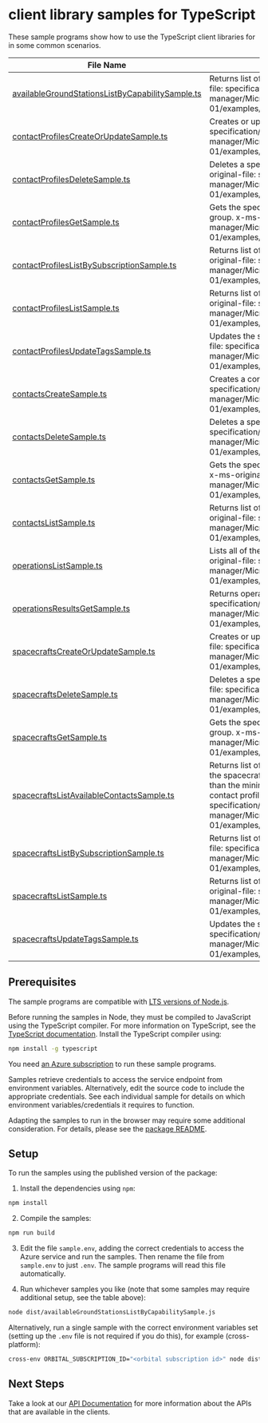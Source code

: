 # client library samples for TypeScript

These sample programs show how to use the TypeScript client libraries for in some common scenarios.

| **File Name**                                                                                     | **Description**                                                                                                                                                                                                                                                                                                                       |
| ------------------------------------------------------------------------------------------------- | ------------------------------------------------------------------------------------------------------------------------------------------------------------------------------------------------------------------------------------------------------------------------------------------------------------------------------------- |
| [availableGroundStationsListByCapabilitySample.ts][availablegroundstationslistbycapabilitysample] | Returns list of available ground stations. x-ms-original-file: specification/orbital/resource-manager/Microsoft.Orbital/stable/2022-11-01/examples/AvailableGroundStationsByCapabilityList.json                                                                                                                                       |
| [contactProfilesCreateOrUpdateSample.ts][contactprofilescreateorupdatesample]                     | Creates or updates a contact profile. x-ms-original-file: specification/orbital/resource-manager/Microsoft.Orbital/stable/2022-11-01/examples/ContactProfileCreate.json                                                                                                                                                               |
| [contactProfilesDeleteSample.ts][contactprofilesdeletesample]                                     | Deletes a specified contact profile resource. x-ms-original-file: specification/orbital/resource-manager/Microsoft.Orbital/stable/2022-11-01/examples/ContactProfileDelete.json                                                                                                                                                       |
| [contactProfilesGetSample.ts][contactprofilesgetsample]                                           | Gets the specified contact Profile in a specified resource group. x-ms-original-file: specification/orbital/resource-manager/Microsoft.Orbital/stable/2022-11-01/examples/ContactProfileGet.json                                                                                                                                      |
| [contactProfilesListBySubscriptionSample.ts][contactprofileslistbysubscriptionsample]             | Returns list of contact profiles by Subscription. x-ms-original-file: specification/orbital/resource-manager/Microsoft.Orbital/stable/2022-11-01/examples/ContactProfilesBySubscriptionList.json                                                                                                                                      |
| [contactProfilesListSample.ts][contactprofileslistsample]                                         | Returns list of contact profiles by Resource Group. x-ms-original-file: specification/orbital/resource-manager/Microsoft.Orbital/stable/2022-11-01/examples/ContactProfilesByResourceGroupList.json                                                                                                                                   |
| [contactProfilesUpdateTagsSample.ts][contactprofilesupdatetagssample]                             | Updates the specified contact profile tags. x-ms-original-file: specification/orbital/resource-manager/Microsoft.Orbital/stable/2022-11-01/examples/ContactProfileUpdateTag.json                                                                                                                                                      |
| [contactsCreateSample.ts][contactscreatesample]                                                   | Creates a contact. x-ms-original-file: specification/orbital/resource-manager/Microsoft.Orbital/stable/2022-11-01/examples/ContactCreate.json                                                                                                                                                                                         |
| [contactsDeleteSample.ts][contactsdeletesample]                                                   | Deletes a specified contact. x-ms-original-file: specification/orbital/resource-manager/Microsoft.Orbital/stable/2022-11-01/examples/ContactDelete.json                                                                                                                                                                               |
| [contactsGetSample.ts][contactsgetsample]                                                         | Gets the specified contact in a specified resource group. x-ms-original-file: specification/orbital/resource-manager/Microsoft.Orbital/stable/2022-11-01/examples/ContactGet.json                                                                                                                                                     |
| [contactsListSample.ts][contactslistsample]                                                       | Returns list of contacts by spacecraftName. x-ms-original-file: specification/orbital/resource-manager/Microsoft.Orbital/stable/2022-11-01/examples/ContactsBySpacecraftNameList.json                                                                                                                                                 |
| [operationsListSample.ts][operationslistsample]                                                   | Lists all of the available Orbital Rest API operations. x-ms-original-file: specification/orbital/resource-manager/Microsoft.Orbital/stable/2022-11-01/examples/OperationsList.json                                                                                                                                                   |
| [operationsResultsGetSample.ts][operationsresultsgetsample]                                       | Returns operation results. x-ms-original-file: specification/orbital/resource-manager/Microsoft.Orbital/stable/2022-11-01/examples/OperationResultsGet.json                                                                                                                                                                           |
| [spacecraftsCreateOrUpdateSample.ts][spacecraftscreateorupdatesample]                             | Creates or updates a spacecraft resource. x-ms-original-file: specification/orbital/resource-manager/Microsoft.Orbital/stable/2022-11-01/examples/SpacecraftCreate.json                                                                                                                                                               |
| [spacecraftsDeleteSample.ts][spacecraftsdeletesample]                                             | Deletes a specified spacecraft resource. x-ms-original-file: specification/orbital/resource-manager/Microsoft.Orbital/stable/2022-11-01/examples/SpacecraftDelete.json                                                                                                                                                                |
| [spacecraftsGetSample.ts][spacecraftsgetsample]                                                   | Gets the specified spacecraft in a specified resource group. x-ms-original-file: specification/orbital/resource-manager/Microsoft.Orbital/stable/2022-11-01/examples/SpacecraftGet.json                                                                                                                                               |
| [spacecraftsListAvailableContactsSample.ts][spacecraftslistavailablecontactssample]               | Returns list of available contacts. A contact is available if the spacecraft is visible from the ground station for more than the minimum viable contact duration provided in the contact profile. x-ms-original-file: specification/orbital/resource-manager/Microsoft.Orbital/stable/2022-11-01/examples/AvailableContactsList.json |
| [spacecraftsListBySubscriptionSample.ts][spacecraftslistbysubscriptionsample]                     | Returns list of spacecrafts by subscription. x-ms-original-file: specification/orbital/resource-manager/Microsoft.Orbital/stable/2022-11-01/examples/SpacecraftsBySubscriptionList.json                                                                                                                                               |
| [spacecraftsListSample.ts][spacecraftslistsample]                                                 | Returns list of spacecrafts by resource group. x-ms-original-file: specification/orbital/resource-manager/Microsoft.Orbital/stable/2022-11-01/examples/SpacecraftsByResourceGroupList.json                                                                                                                                            |
| [spacecraftsUpdateTagsSample.ts][spacecraftsupdatetagssample]                                     | Updates the specified spacecraft tags. x-ms-original-file: specification/orbital/resource-manager/Microsoft.Orbital/stable/2022-11-01/examples/SpacecraftUpdateTags.json                                                                                                                                                              |

## Prerequisites

The sample programs are compatible with [LTS versions of Node.js](https://github.com/nodejs/release#release-schedule).

Before running the samples in Node, they must be compiled to JavaScript using the TypeScript compiler. For more information on TypeScript, see the [TypeScript documentation][typescript]. Install the TypeScript compiler using:

```bash
npm install -g typescript
```

You need [an Azure subscription][freesub] to run these sample programs.

Samples retrieve credentials to access the service endpoint from environment variables. Alternatively, edit the source code to include the appropriate credentials. See each individual sample for details on which environment variables/credentials it requires to function.

Adapting the samples to run in the browser may require some additional consideration. For details, please see the [package README][package].

## Setup

To run the samples using the published version of the package:

1. Install the dependencies using `npm`:

```bash
npm install
```

2. Compile the samples:

```bash
npm run build
```

3. Edit the file `sample.env`, adding the correct credentials to access the Azure service and run the samples. Then rename the file from `sample.env` to just `.env`. The sample programs will read this file automatically.

4. Run whichever samples you like (note that some samples may require additional setup, see the table above):

```bash
node dist/availableGroundStationsListByCapabilitySample.js
```

Alternatively, run a single sample with the correct environment variables set (setting up the `.env` file is not required if you do this), for example (cross-platform):

```bash
cross-env ORBITAL_SUBSCRIPTION_ID="<orbital subscription id>" node dist/availableGroundStationsListByCapabilitySample.js
```

## Next Steps

Take a look at our [API Documentation][apiref] for more information about the APIs that are available in the clients.

[availablegroundstationslistbycapabilitysample]: https://github.com/Azure/azure-sdk-for-js/blob/main/sdk/orbital/arm-orbital/samples/v2/typescript/src/availableGroundStationsListByCapabilitySample.ts
[contactprofilescreateorupdatesample]: https://github.com/Azure/azure-sdk-for-js/blob/main/sdk/orbital/arm-orbital/samples/v2/typescript/src/contactProfilesCreateOrUpdateSample.ts
[contactprofilesdeletesample]: https://github.com/Azure/azure-sdk-for-js/blob/main/sdk/orbital/arm-orbital/samples/v2/typescript/src/contactProfilesDeleteSample.ts
[contactprofilesgetsample]: https://github.com/Azure/azure-sdk-for-js/blob/main/sdk/orbital/arm-orbital/samples/v2/typescript/src/contactProfilesGetSample.ts
[contactprofileslistbysubscriptionsample]: https://github.com/Azure/azure-sdk-for-js/blob/main/sdk/orbital/arm-orbital/samples/v2/typescript/src/contactProfilesListBySubscriptionSample.ts
[contactprofileslistsample]: https://github.com/Azure/azure-sdk-for-js/blob/main/sdk/orbital/arm-orbital/samples/v2/typescript/src/contactProfilesListSample.ts
[contactprofilesupdatetagssample]: https://github.com/Azure/azure-sdk-for-js/blob/main/sdk/orbital/arm-orbital/samples/v2/typescript/src/contactProfilesUpdateTagsSample.ts
[contactscreatesample]: https://github.com/Azure/azure-sdk-for-js/blob/main/sdk/orbital/arm-orbital/samples/v2/typescript/src/contactsCreateSample.ts
[contactsdeletesample]: https://github.com/Azure/azure-sdk-for-js/blob/main/sdk/orbital/arm-orbital/samples/v2/typescript/src/contactsDeleteSample.ts
[contactsgetsample]: https://github.com/Azure/azure-sdk-for-js/blob/main/sdk/orbital/arm-orbital/samples/v2/typescript/src/contactsGetSample.ts
[contactslistsample]: https://github.com/Azure/azure-sdk-for-js/blob/main/sdk/orbital/arm-orbital/samples/v2/typescript/src/contactsListSample.ts
[operationslistsample]: https://github.com/Azure/azure-sdk-for-js/blob/main/sdk/orbital/arm-orbital/samples/v2/typescript/src/operationsListSample.ts
[operationsresultsgetsample]: https://github.com/Azure/azure-sdk-for-js/blob/main/sdk/orbital/arm-orbital/samples/v2/typescript/src/operationsResultsGetSample.ts
[spacecraftscreateorupdatesample]: https://github.com/Azure/azure-sdk-for-js/blob/main/sdk/orbital/arm-orbital/samples/v2/typescript/src/spacecraftsCreateOrUpdateSample.ts
[spacecraftsdeletesample]: https://github.com/Azure/azure-sdk-for-js/blob/main/sdk/orbital/arm-orbital/samples/v2/typescript/src/spacecraftsDeleteSample.ts
[spacecraftsgetsample]: https://github.com/Azure/azure-sdk-for-js/blob/main/sdk/orbital/arm-orbital/samples/v2/typescript/src/spacecraftsGetSample.ts
[spacecraftslistavailablecontactssample]: https://github.com/Azure/azure-sdk-for-js/blob/main/sdk/orbital/arm-orbital/samples/v2/typescript/src/spacecraftsListAvailableContactsSample.ts
[spacecraftslistbysubscriptionsample]: https://github.com/Azure/azure-sdk-for-js/blob/main/sdk/orbital/arm-orbital/samples/v2/typescript/src/spacecraftsListBySubscriptionSample.ts
[spacecraftslistsample]: https://github.com/Azure/azure-sdk-for-js/blob/main/sdk/orbital/arm-orbital/samples/v2/typescript/src/spacecraftsListSample.ts
[spacecraftsupdatetagssample]: https://github.com/Azure/azure-sdk-for-js/blob/main/sdk/orbital/arm-orbital/samples/v2/typescript/src/spacecraftsUpdateTagsSample.ts
[apiref]: https://learn.microsoft.com/javascript/api/@azure/arm-orbital?view=azure-node-preview
[freesub]: https://azure.microsoft.com/free/
[package]: https://github.com/Azure/azure-sdk-for-js/tree/main/sdk/orbital/arm-orbital/README.md
[typescript]: https://www.typescriptlang.org/docs/home.html
